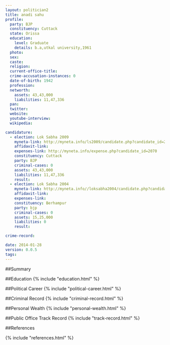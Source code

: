 ```yaml
---
layout: politician2
title: anadi sahu
profile: 
  party: BJP
  constituency: Cuttack
  state: Orissa
  education: 
    level: Graduate
    details: b.a,utkal university,1961
  photo: 
  sex: 
  caste: 
  religion: 
  current-office-title: 
  crime-accusation-instances: 0
  date-of-birth: 1942
  profession: 
  networth: 
    assets: 43,43,000
    liabilities: 11,47,336
  pan: 
  twitter: 
  website: 
  youtube-interview: 
  wikipedia: 

candidature: 
  - election: Lok Sabha 2009
    myneta-link: http://myneta.info/ls2009/candidate.php?candidate_id=2070
    affidavit-link: 
    expenses-link: http://myneta.info/expense.php?candidate_id=2070
    constituency: Cuttack 
    party: BJP
    criminal-cases: 0
    assets: 43,43,000
    liabilities: 11,47,336
    result:  
  - election: Lok Sabha 2004
    myneta-link: http://myneta.info//loksabha2004/candidate.php?candidate_id=2866
    affidavit-link: 
    expenses-link: 
    constituency: Berhampur 
    party: bjp
    criminal-cases: 0
    assets: 15,25,000
    liabilities: 0
    result:  

crime-record: 

date: 2014-01-28
version: 0.0.5
tags: 
---
```

##Summary


##Education
{% include "education.html" %}


##Political Career
{% include "political-career.html" %}


##Criminal Record
{% include "criminal-record.html" %}


##Personal Wealth
{% include "personal-wealth.html" %}


##Public Office Track Record
{% include "track-record.html" %}


##References


{% include "references.html" %}